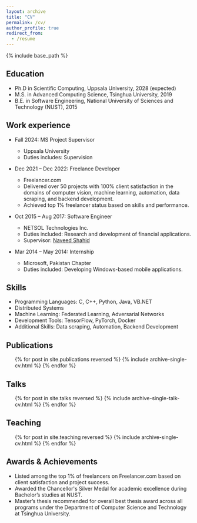 ```yaml
---
layout: archive
title: "CV"
permalink: /cv/
author_profile: true
redirect_from:
  - /resume
---
```


{% include base_path %}

## Education
* Ph.D in Scientific Computing, Uppsala University, 2028 (expected)
* M.S. in Advanced Computing Science, Tsinghua University, 2019
* B.E. in Software Engineering, National University of Sciences and Technology (NUST), 2015

## Work experience
* Fall 2024: MS Project Supervisor
  * Uppsala University
  * Duties includes: Supervision

* Dec 2021 – Dec 2022: Freelance Developer
  * Freelancer.com
  * Delivered over 50 projects with 100% client satisfaction in the domains of computer vision, machine learning, automation, data scraping, and backend development.
  * Achieved top 1% freelancer status based on skills and performance.

* Oct 2015 – Aug 2017: Software Engineer
  * NETSOL Technologies Inc.
  * Duties included: Research and development of financial applications.
  * Supervisor: [Naveed Shahid](https://www.linkedin.com/in/naveed-shahid-08429514/)

* Mar 2014 – May 2014: Internship
  * Microsoft, Pakistan Chapter
  * Duties included: Developing Windows-based mobile applications.

  
## Skills
* Programming Languages: C, C++, Python, Java, VB.NET
* Distributed Systems
* Machine Learning: Federated Learning, Adversarial Networks 
* Development Tools: TensorFlow, PyTorch, Docker
* Additional Skills: Data scraping, Automation, Backend Development

## Publications
  <ul>{% for post in site.publications reversed %}
    {% include archive-single-cv.html %}
  {% endfor %}</ul>
  
## Talks
  <ul>{% for post in site.talks reversed %}
    {% include archive-single-talk-cv.html  %}
  {% endfor %}</ul>
  
## Teaching
  <ul>{% for post in site.teaching reversed %}
    {% include archive-single-cv.html %}
  {% endfor %}</ul>
  
## Awards & Achievements
* Listed among the top 1% of freelancers on Freelancer.com based on client satisfaction and project success.  
* Awarded the Chancellor's Silver Medal for academic excellence during Bachelor’s studies at NUST.
* Master’s thesis recommended for overall best thesis award across all programs under the Department of Computer Science and Technology at Tsinghua University.
